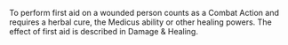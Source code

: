 To perform first aid on a wounded person counts as a Combat Action and requires a herbal cure, the Medicus ability or other healing powers. The effect of first aid is described in Damage & Healing.